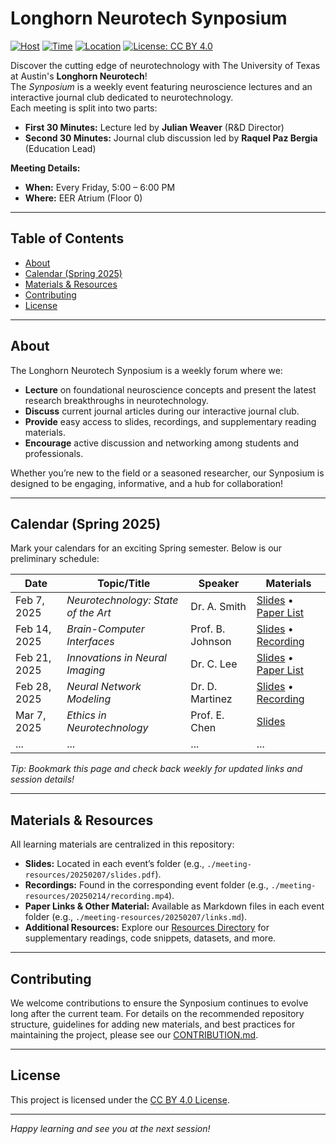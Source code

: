 # Longhorn Neurotech Synposium

[![Host](https://img.shields.io/badge/Longhorn%20Neurotech-orange)](https://github.com/LonghornNeurotech)
[![Time](https://img.shields.io/badge/Meetings-Fridays%205–6pm-blue)](https://github.com/your-org/your-repo)
[![Location](https://img.shields.io/badge/Location-EER%20Atrium%20(Fl0)-yellow)](https://cockrell.utexas.edu/)
[![License: CC BY 4.0](https://img.shields.io/badge/License-CC%20BY%204.0-lightgrey)](./LICENSE)

Discover the cutting edge of neurotechnology with The University of Texas at Austin's **Longhorn Neurotech**!  
The *Synposium* is a weekly event featuring neuroscience lectures and an interactive journal club dedicated to neurotechnology.  
Each meeting is split into two parts:
- **First 30 Minutes:** Lecture led by **Julian Weaver** (R&D Director)
- **Second 30 Minutes:** Journal club discussion led by **Raquel Paz Bergia** (Education Lead)

**Meeting Details:**
- **When:** Every Friday, 5:00 – 6:00 PM
- **Where:** EER Atrium (Floor 0)

---

## Table of Contents
- [About](#about)
- [Calendar (Spring 2025)](#calendar-spring-2025)
- [Materials & Resources](#materials--resources)
- [Contributing](#contributing)
- [License](#license)

---

## About

The Longhorn Neurotech Synposium is a weekly forum where we:
- **Lecture** on foundational neuroscience concepts and present the latest research breakthroughs in neurotechnology.
- **Discuss** current journal articles during our interactive journal club.
- **Provide** easy access to slides, recordings, and supplementary reading materials.
- **Encourage** active discussion and networking among students and professionals.

Whether you’re new to the field or a seasoned researcher, our Synposium is designed to be engaging, informative, and a hub for collaboration!

---

## Calendar (Spring 2025)

Mark your calendars for an exciting Spring semester. Below is our preliminary schedule:

| **Date**    | **Topic/Title**                           | **Speaker**        | **Materials**                                                                                   |
|-------------|-------------------------------------------|--------------------|-------------------------------------------------------------------------------------------------|
| Feb 7, 2025 | *Neurotechnology: State of the Art*       | Dr. A. Smith       | [Slides](./events/20250207/slides.pdf) • [Paper List](./events/20250207/paper_links.md)            |
| Feb 14, 2025| *Brain-Computer Interfaces*               | Prof. B. Johnson   | [Slides](./events/20250214/slides.pdf) • [Recording](./events/20250214/recording.mp4)             |
| Feb 21, 2025| *Innovations in Neural Imaging*           | Dr. C. Lee         | [Slides](./events/20250221/slides.pdf) • [Paper List](./events/20250221/paper_links.md)            |
| Feb 28, 2025| *Neural Network Modeling*                 | Dr. D. Martinez    | [Slides](./events/20250228/slides.pdf) • [Recording](./events/20250228/recording.mp4)             |
| Mar 7, 2025 | *Ethics in Neurotechnology*               | Prof. E. Chen      | [Slides](./events/20250307/slides.pdf)                                                            |
| ...         | ...                                       | ...                | ...                                                                                             |

*Tip: Bookmark this page and check back weekly for updated links and session details!*

---

## Materials & Resources

All learning materials are centralized in this repository:

- **Slides:** Located in each event’s folder (e.g., `./meeting-resources/20250207/slides.pdf`).
- **Recordings:** Found in the corresponding event folder (e.g., `./meeting-resources/20250214/recording.mp4`).
- **Paper Links & Other Material:** Available as Markdown files in each event folder (e.g., `./meeting-resources/20250207/links.md`).
- **Additional Resources:** Explore our [Resources Directory](./resources/) for supplementary readings, code snippets, datasets, and more.

---

## Contributing

We welcome contributions to ensure the Synposium continues to evolve long after the current team. For details on the recommended repository structure, guidelines for adding new materials, and best practices for maintaining the project, please see our [CONTRIBUTION.md](./CONTRIBUTION.md).

---

## License

This project is licensed under the [CC BY 4.0 License](./LICENSE).

---

*Happy learning and see you at the next session!*
